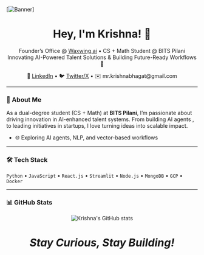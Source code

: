 [![Banner](https://github.com/jh3y/jh3y/raw/master/assets/header-banner--optimized.svg)]

<h1 align='center'>Hey, I'm Krishna! 👋</h1>
<p align='center'>
  Founder’s Office @ <a href="https://waxwing.ai">Waxwing.ai</a> • CS + Math Student @ BITS Pilani<br>
  Innovating AI-Powered Talent Solutions & Building Future-Ready Workflows 🚀
</p>

<p align='center'>
  💼 <a href="https://www.linkedin.com/in/mr-krishna-bhagat/">LinkedIn</a> • 🐦 <a href="https://x.com/Mr_Krishna_B0">Twitter/X</a> • ✉️ mr.krishnabhagat@gmail.com
</p>

---

### 🧠 About Me

As a dual-degree student (CS + Math) at **BITS Pilani**, I’m passionate about driving innovation in AI-enhanced talent systems. From building AI agents , to leading initiatives in startups, I love turning ideas into scalable impact.


- 🌐 Exploring AI agents, NLP, and vector-based workflows

---

### 🛠 Tech Stack

`Python` • `JavaScript` • `React.js` • `Streamlit` • `Node.js` • `MongoDB` • `GCP` • `Docker`

---

### 📊 GitHub Stats

<p align="center">
  <img src="https://github-readme-stats.vercel.app/api?username=mr-krishna-bhagat&show_icons=true&theme=radical" alt="Krishna's GitHub stats" />
</p>


<h1 align='center'><i>Stay Curious, Stay Building!</i></h1>
